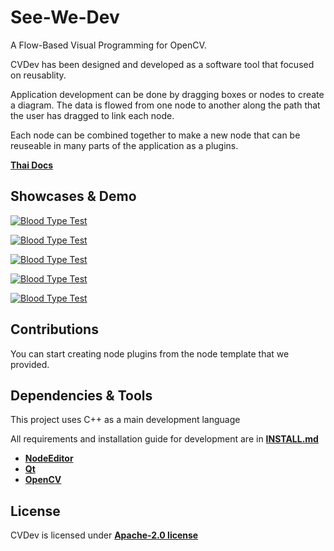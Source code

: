 # See-We-Dev  

A Flow-Based Visual Programming for OpenCV.

CVDev has been designed and developed as a software tool that focused on reusablity.

Application development can be done by dragging boxes or nodes to create a diagram. The data is flowed from one node to another along the path that the user has dragged to link each node.

Each node can be combined together to make a new node that can be reuseable in many parts of the application as a plugins.

[**Thai Docs**](./README-TH.md)

## Showcases & Demo

[![Blood Type Test](https://img.youtube.com/vi/cvRiDyQiHgA/0.jpg)](https://www.youtube.com/watch?v=cvRiDyQiHgA)

[![Blood Type Test](https://img.youtube.com/vi/4ygVRSnO750/0.jpg)](https://www.youtube.com/watch?v=4ygVRSnO750)

[![Blood Type Test](https://img.youtube.com/vi/PIxWVjwQGSs/0.jpg)](https://www.youtube.com/watch?v=PIxWVjwQGSs)

[![Blood Type Test](https://img.youtube.com/vi/fa7johYZEeQ/0.jpg)](https://www.youtube.com/watch?v=fa7johYZEeQ)

[![Blood Type Test](https://img.youtube.com/vi/cNzBbehysp4/0.jpg)](https://www.youtube.com/watch?v=cNzBbehysp4)

## Contributions

You can start creating node plugins from the node template that we provided.

## Dependencies & Tools

This project uses C++ as a main development language

All requirements and installation guide for development are in [**INSTALL.md**](./INSTALL.md)

* [**NodeEditor**](https://github.com/paceholder/nodeeditor)
* [**Qt**](https://www.qt.io)
* [**OpenCV**](https://opencv.org)

## License

CVDev is licensed under [**Apache-2.0 license**](./LICENSE)
